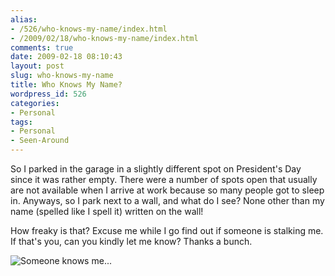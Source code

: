 ```yaml
---
alias:
- /526/who-knows-my-name/index.html
- /2009/02/18/who-knows-my-name/index.html
comments: true
date: 2009-02-18 08:10:43
layout: post
slug: who-knows-my-name
title: Who Knows My Name?
wordpress_id: 526
categories:
- Personal
tags:
- Personal
- Seen-Around
---
```


So I parked in the garage in a slightly different spot on President's Day since it was rather empty.  There were a number of spots open that usually are not available when I arrive at work because so many people got to sleep in.  Anyways, so I park next to a wall, and what do I see?  None other than my name (spelled like I spell it) written on the wall!

How freaky is that?  Excuse me while I go find out if someone is stalking me.  If that's you, can you kindly let me know?  Thanks a bunch.

![Someone knows me...](http://farm4.static.flickr.com/3351/3289113526_144e9802d5.jpg)
